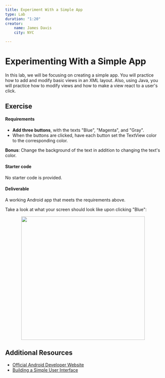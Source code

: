 ```yaml
---
title: Experiment With a Simple App
type: Lab
duration: "1:20"
creator:
    name: James Davis
    city: NYC

---
```


# [](https://ga-dash.s3.amazonaws.com/production/assets/logo-9f88ae6c9c3871690e33280fcf557f33.png) Experimenting With a Simple App

In this lab, we will be focusing on creating a simple app. You will practice how to add and modify basic views in an XML layout. Also, using Java, you will practice how to modify views and how to make a view react to a user's click.

## Exercise

#### Requirements

* **Add three buttons**, with the texts "Blue", "Magenta", and "Gray".
* When the buttons are clicked, have each button set the TextView color to the corresponding color.

**Bonus**: Change the background of the text in addition to changing the text's color.

#### Starter code

No starter code is provided.

#### Deliverable

A working Android app that meets the requirements above.

Take a look at what your screen should look like upon clicking "Blue":

<p align="center">
	<img src="https://i.imgur.com/QWZgixP.png" height="400">
</p>


## Additional Resources

* [Official Android Developer Website](http://developer.android.com/training/index.html)
* [Building a Simple User Interface](http://developer.android.com/training/basics/firstapp/building-ui.html)

